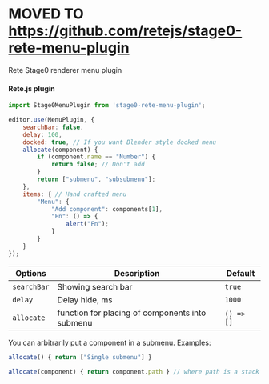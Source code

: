 MOVED TO https://github.com/retejs/stage0-rete-menu-plugin
====

Rete Stage0 renderer menu plugin

#### Rete.js plugin

```js
import Stage0MenuPlugin from 'stage0-rete-menu-plugin';

editor.use(MenuPlugin, {
    searchBar: false,
    delay: 100,
    docked: true, // If you want Blender style docked menu
    allocate(component) {
        if (component.name == "Number") {
            return false; // Don't add
        }
        return ["submenu", "subsubmenu"];
    },
    items: { // Hand crafted menu
        "Menu": {
            "Add component": components[1],
            "Fn": () => {
                alert("Fn");
            }
        }
    }
});
```
| Options | Description | Default |
|-|-|-|
| `searchBar` | Showing search bar | `true`
| `delay` | Delay hide, ms | `1000`
| `allocate` | function for placing of components into submenu | `() => []`


You can arbitrarily put a component in a submenu. Examples: 

```js
allocate() { return ["Single submenu"] }
```

```js
allocate(component) { return component.path } // where path is a stack of menu for every component
```
